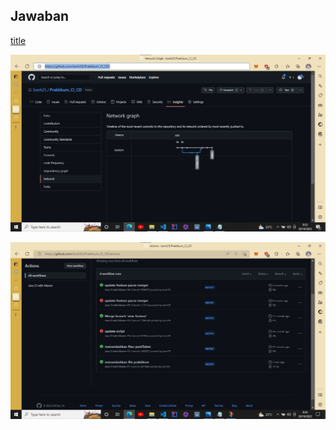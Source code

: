 ## Jawaban

[title]("https://github.com/bsnh25/Praktikum_CI_CD/")

![alt text](branch.jpg)

![alt text](action.jpg)